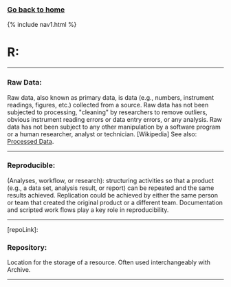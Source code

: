 ### **[Go back to home](https://ironrico.github.io/TestGlossary/)**

{% include nav1.html %}

# **R:** 

___

### **Raw Data:**
Raw data, also known as primary data, is data (e.g., numbers, instrument readings, figures, etc.) collected 
from a source. Raw data has not been subjected to processing, "cleaning" by researchers to remove outliers, 
obvious instrument reading errors or data entry errors, or any analysis. 
Raw data has not been subject to any other manipulation by a software program or a human researcher, analyst or 
technician. [Wikipedia] See also: [Processed Data](https://ironrico.github.io/TestGlossary/P). 

___

### **Reproducible:**
(Analyses, workflow, or research): structuring activities so that a product (e.g., a data set, analysis result, 
or report) can be repeated and the same results achieved. Replication could be achieved by either the same person 
or team that created the original product or a different team. Documentation and scripted work flows play a key 
role in reproducibility.

___

[repoLink]:
### **Repository:** 
Location for the storage of a resource. Often used interchangeably with Archive.

___



